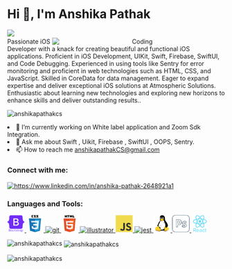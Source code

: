 <h1 align="left">Hi 👋, I'm Anshika Pathak</h1>
<div align="left">
 <img src="https://readme-typing-svg.herokuapp.com/?lines=Front+end+Web+Developer;Quick+learner;&color=red&center=true" />
</div>

<div align="center">  
<img align="right" alt="Coding" width="400" src="https://camo.githubusercontent.com/f8f2f3cc6811ee23a1cdd325286966e7b4ff8ae403328bc3cbd39984a11e748d/68747470733a2f2f63646e2e6472696262626c652e636f6d2f75736572732f333837363537342f73637265656e73686f74732f393739333034312f6769726c5f6c6170746f705f383030783630302e676966">
 
 <div align="left"> 
Passionate iOS Developer with a knack for creating beautiful and functional iOS applications. Proficient in iOS Development, UIKit, Swift, Firebase, SwiftUI, and Code Debugging. Experienced in using tools like Sentry for error monitoring and proficient in web technologies such as HTML, CSS, and JavaScript. Skilled in CoreData for data management. Eager to expand expertise and deliver exceptional iOS solutions at Atmospheric Solutions. Enthusiastic about learning new technologies and exploring new horizons to enhance skills and deliver outstanding results..</div>
<div align="left"
     💫 About Me </div>
<p align="left"> <img src="https://komarev.com/ghpvc/?username=anshikapathakcs&label=Profile%20views&color=0e75b6&style=flat" alt="anshikapathakcs" /> </p>

<div align="left"

- 🌱 I’m currently working on  White  label application and Zoom Sdk Integration.
- 💬 Ask me about Swift , Uikit, Firebase , SwiftUI , OOPS, Sentry.
- 📫 How to reach me anshikapathakCS@gmail.com
</div>

<h3 align="left">Connect with me:</h3>
<p align="left">
<a href="https://linkedin.com/in/https://www.linkedin.com/in/anshika-pathak-2648921a1" target="blank"><img align="center" src="https://raw.githubusercontent.com/rahuldkjain/github-profile-readme-generator/master/src/images/icons/Social/linked-in-alt.svg" alt="https://www.linkedin.com/in/anshika-pathak-2648921a1" height="30" width="40" /></a>
</p>

<h3 align="left">Languages and Tools:</h3>
<p align="left"> <a href="https://getbootstrap.com" target="_blank" rel="noreferrer"> <img src="https://raw.githubusercontent.com/devicons/devicon/master/icons/bootstrap/bootstrap-plain-wordmark.svg" alt="bootstrap" width="40" height="40"/> </a> <a href="https://www.w3schools.com/css/" target="_blank" rel="noreferrer"> <img src="https://raw.githubusercontent.com/devicons/devicon/master/icons/css3/css3-original-wordmark.svg" alt="css3" width="40" height="40"/> </a> <a href="https://git-scm.com/" target="_blank" rel="noreferrer"> <img src="https://www.vectorlogo.zone/logos/git-scm/git-scm-icon.svg" alt="git" width="40" height="40"/> </a> <a href="https://www.w3.org/html/" target="_blank" rel="noreferrer"> <img src="https://raw.githubusercontent.com/devicons/devicon/master/icons/html5/html5-original-wordmark.svg" alt="html5" width="40" height="40"/> </a> <a href="https://www.adobe.com/in/products/illustrator.html" target="_blank" rel="noreferrer"> <img src="https://www.vectorlogo.zone/logos/adobe_illustrator/adobe_illustrator-icon.svg" alt="illustrator" width="40" height="40"/> </a> <a href="https://developer.mozilla.org/en-US/docs/Web/JavaScript" target="_blank" rel="noreferrer"> <img src="https://raw.githubusercontent.com/devicons/devicon/master/icons/javascript/javascript-original.svg" alt="javascript" width="40" height="40"/> </a> <a href="https://jestjs.io" target="_blank" rel="noreferrer"> <img src="https://www.vectorlogo.zone/logos/jestjsio/jestjsio-icon.svg" alt="jest" width="40" height="40"/> </a> <a href="https://www.linux.org/" target="_blank" rel="noreferrer"> <img src="https://raw.githubusercontent.com/devicons/devicon/master/icons/linux/linux-original.svg" alt="linux" width="40" height="40"/> </a> <a href="https://www.photoshop.com/en" target="_blank" rel="noreferrer"> <img src="https://raw.githubusercontent.com/devicons/devicon/master/icons/photoshop/photoshop-line.svg" alt="photoshop" width="40" height="40"/> </a> <a href="https://reactjs.org/" target="_blank" rel="noreferrer"> <img src="https://raw.githubusercontent.com/devicons/devicon/master/icons/react/react-original-wordmark.svg" alt="react" width="40" height="40"/> </a> </p>

<p><img align="left" src="https://github-readme-stats.vercel.app/api/top-langs?username=anshikapathakcs&show_icons=true&locale=en&layout=compact" alt="anshikapathakcs" /></p>

<p>&nbsp;<img align="center" src="https://github-readme-stats.vercel.app/api?username=anshikapathakcs&show_icons=true&locale=en" alt="anshikapathakcs" /></p>

<p><img align="center" src="https://github-readme-streak-stats.herokuapp.com/?user=anshikapathakcs&" alt="anshikapathakcs" /></p>

